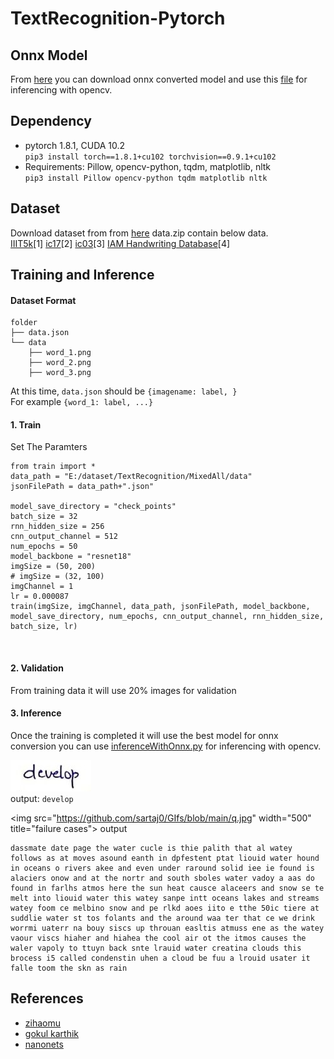 # TextRecognition-Pytorch 

## Onnx Model
From [here](https://drive.google.com/drive/folders/12S3AVgnK-hnjQvKHNyTiTIEIm_5MA7G3?usp=sharing) you can download onnx converted model and use this [file](https://github.com/sartaj0/TextRecognition-Pytorch/blob/main/inferenceWithOnnx.py) for inferencing with opencv. 

## Dependency 
- pytorch 1.8.1, CUDA 10.2 <br> `pip3 install torch==1.8.1+cu102 torchvision==0.9.1+cu102` 
- Requirements: Pillow, opencv-python, tqdm, matplotlib, nltk <br> `pip3 install Pillow opencv-python tqdm matplotlib nltk` 


## Dataset 
Download dataset from from [here](https://drive.google.com/drive/folders/1SGNmiD6FvZFS3Qjk5DILIQFTFi_vSx0g?usp=sharing)
data.zip contain below data. <br> 
[IIIT5k](http://cvit.iiit.ac.in/projects/SceneTextUnderstanding/IIIT5K.html)[1] [ic17](https://rrc.cvc.uab.es/?ch=8)[2] [ic03](http://www.iapr-tc11.org/mediawiki/index.php/ICDAR_2003_Robust_Reading_Competitions)[3] [IAM Handwriting Database](https://fki.tic.heia-fr.ch/databases/iam-handwriting-database)[4]


## Training and Inference 

#### Dataset Format 
```
folder
├── data.json
└── data
    ├── word_1.png
    ├── word_2.png
    ├── word_3.png
```

At this time, `data.json` should be `{imagename: label, }` <br> 
For example `{word_1: label, ...}` <br>
#### 1. Train 

Set The Paramters 
```
from train import *
data_path = "E:/dataset/TextRecognition/MixedAll/data"
jsonFilePath = data_path+".json"

model_save_directory = "check_points"
batch_size = 32
rnn_hidden_size = 256
cnn_output_channel = 512
num_epochs = 50
model_backbone = "resnet18"
imgSize = (50, 200)
# imgSize = (32, 100)
imgChannel = 1
lr = 0.000087
train(imgSize, imgChannel, data_path, jsonFilePath, model_backbone, model_save_directory, num_epochs, cnn_output_channel, rnn_hidden_size, batch_size, lr)
```
<br>

#### 2. Validation 
From training data it will use 20% images for validation <br>


#### 3. Inference 
Once the training is completed it will use the best model for onnx conversion
you can use [inferenceWithOnnx.py](https://github.com/sartaj0/TextRecognition-Pytorch/blob/main/inferenceWithOnnx.py) for inferencing with opencv. 

![](https://github.com/sartaj0/GIfs/blob/main/2.jpg) <br> 
output: `develop` <br> 

<img src="https://github.com/sartaj0/GIfs/blob/main/q.jpg" width="500" title="failure cases"\>
output <br> 
```
dassmate date page the water cucle is thie palith that al watey follows as at moves asound eanth in dpfestent ptat liouid water hound in oceans o rivers akee and even under raround solid iee ie found is alaciers onow and at the nortr and south sboles water vadoy a aas do found in farlhs atmos here the sun heat causce alaceers and snow se te melt into liouid water this watey sanpe intt oceans lakes and streams watey foom ce melbino snow and pe rlkd aoes iito e tthe 50ic tiere at suddlie water st tos folants and the around waa ter that ce we drink worrmi uaterr na bouy siscs up throuan easltis atmuss ene as the watey vaour viscs hiaher and hiahea the cool air ot the itmos causes the waler vapoly to ttuyn back snte lrauid water creatina clouds this brocess i5 called condenstin uhen a cloud be fuu a lrouid usater it falle toom the skn as rain
```


## References

- [zihaomu](https://github.com/zihaomu/deep-text-recognition-benchmark) 
- [gokul karthik](https://www.kaggle.com/gokulkarthik/captcha-text-recognition-using-crnn-in-pytorch) 
- [nanonets](https://nanonets.com/blog/deep-learning-ocr/) 